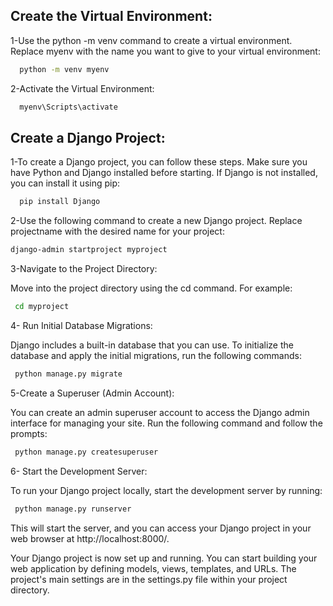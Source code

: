 
## Create the Virtual Environment:

1-Use the python -m venv command to create a virtual environment. Replace myenv with the name you want to give to your virtual environment:

```bash
  python -m venv myenv

```
2-Activate the Virtual Environment:



```bash
  myenv\Scripts\activate
```
## Create a Django Project:

1-To create a Django project, you can follow these steps. Make sure you have Python and Django installed before starting. If Django is not installed, you can install it using pip:
```bash
  pip install Django
```

2-Use the following command to create a new Django project. Replace projectname with the desired name for your project:
```bash
django-admin startproject myproject

```


3-Navigate to the Project Directory:

Move into the project directory using the cd command. For example:
```bash
 cd myproject
```

4- Run Initial Database Migrations:

Django includes a built-in database that you can use. To initialize the database and apply the initial migrations, run the following commands:

```bash
 python manage.py migrate
```

5-Create a Superuser (Admin Account):

You can create an admin superuser account to access the Django admin interface for managing your site. Run the following command and follow the prompts:

```bash
 python manage.py createsuperuser
```
6- Start the Development Server:

To run your Django project locally, start the development server by running:

```bash
 python manage.py runserver
```




This will start the server, and you can access your Django project in your web browser at http://localhost:8000/.

Your Django project is now set up and running. You can start building your web application by defining models, views, templates, and URLs. The project's main settings are in the settings.py file within your project directory.


